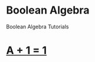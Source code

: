 # Boolean Algebra

Boolean Algebra Tutorials

# [A + 1 = 1](a_plus_1_equals_1/a_plus_1_equals_1.pdf)